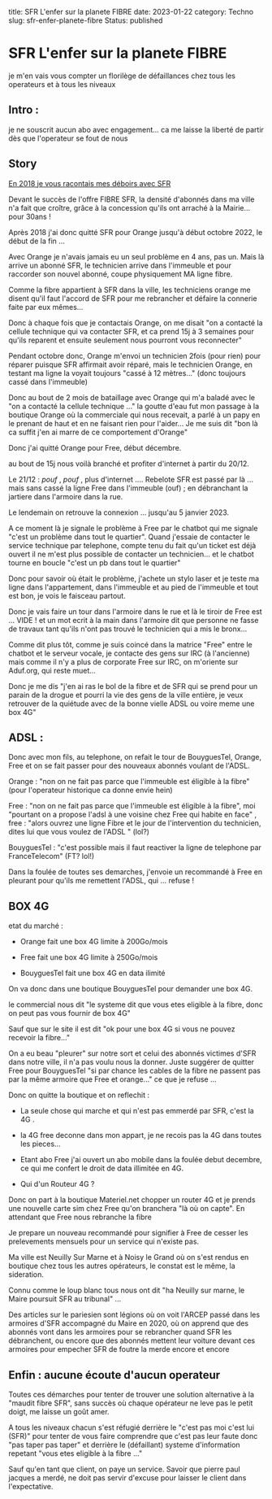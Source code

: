 title: SFR  L'enfer sur la planete FIBRE
date: 2023-01-22
category: Techno
slug: sfr-enfer-planete-fibre
Status: published



# SFR  L'enfer sur la planete FIBRE



je m'en vais vous compter un florilège de défaillances chez tous les operateurs et à tous les niveaux



## Intro :

je ne souscrit aucun abo avec engagement... ca me laisse la liberté de partir dès que l'operateur se fout de nous



## Story



[En 2018 je vous racontais mes déboirs avec SFR](https://foxmask.org/post/2018/03/20/sfr-8-mois-calvaire/)

Devant le succès de l'offre FIBRE SFR, la densité d'abonnés dans ma ville n'a fait que croître, grâce à la concession qu'ils ont arraché à la Mairie... pour 30ans !

Après 2018 j'ai donc quitté SFR pour Orange jusqu'à début octobre 2022, le début de la fin ...

Avec Orange je n'avais jamais eu un seul problème en 4 ans, pas un. Mais là arrive un abonné SFR, le technicien arrive dans l'immeuble et pour raccorder son nouvel abonné, coupe physiquement MA ligne fibre.



Comme la fibre appartient à SFR dans la ville, les techniciens orange me disent qu'il faut l'accord de SFR pour me rebrancher et défaire la connerie faite par eux mêmes...



Donc à chaque fois que je contactais Orange, on me disait "on a contacté la cellule technique qui va contacter SFR, et ca prend 15j à 3 semaines pour qu'ils reparent et ensuite seulement nous pourront vous reconnecter"

Pendant octobre donc, Orange m'envoi un technicien 2fois (pour rien) pour réparer puisque SFR affirmait avoir réparé, mais le technicien Orange, en testant ma ligne la voyait toujours "cassé à 12 mètres..." (donc toujours cassé dans l'immeuble)

Donc au bout de 2 mois de bataillage avec Orange qui m'a baladé avec le "on a contacté la cellule technique ..." la goutte d'eau fut mon passage à la boutique Orange où la commerciale qui nous recevait, a parlé à un papy en le prenant de haut et en ne faisant rien pour l'aider... Je me suis dit "bon là ca suffit j'en ai marre de ce comportement d'Orange"

Donc j'ai quitté Orange pour Free, début décembre.

au bout de 15j nous voilà branché et profiter d'internet à partir du 20/12.

Le 21/12 : *pouf* , *pouf* , plus d'internet .... Rebelote SFR est passé par là ... mais sans cassé la ligne Free dans l'immeuble (ouf) ; en débranchant la jartiere dans l'armoire dans la rue.

Le lendemain on retrouve la connexion ... jusqu'au 5 janvier 2023.

A ce moment là je signale le problème à Free par le chatbot qui me signale "c'est un problème dans tout le quartier".  Quand j'essaie de contacter le service technique par telephone, compte tenu du fait qu'un ticket est déjà ouvert il ne m'est plus possible de contacter un technicien... et le chatbot tourne en boucle "c'est un pb dans tout le quartier"

Donc pour savoir où était le problème, j'achete un stylo laser et je teste ma ligne dans l'appartement, dans l'immeuble et au pied de l'immeuble et tout est bon, je vois le faisceau partout.

Donc je vais faire un tour dans l'armoire dans le rue et là le tiroir de Free est ... VIDE ! et un mot ecrit à la main dans l'armoire dit que personne ne fasse de travaux tant qu'ils n'ont pas trouvé le technicien qui a mis le bronx... 

Comme dit plus tôt, comme je suis coincé dans la matrice "Free" entre le chatbot et le serveur vocale, je contacte des gens sur IRC (à l'ancienne) mais comme il n'y a plus de corporate Free sur IRC, on m'oriente sur Aduf.org, qui reste muet... 

Donc je me dis "j'en ai ras le bol de la fibre et de SFR qui se prend pour un parain de la drogue et pourri la vie des gens de la ville entière, je veux retrouver de la quiétude avec de la bonne vielle ADSL ou voire meme une box 4G" 

## ADSL :

Donc avec mon fils, au telephone, on refait le tour de BouyguesTel, Orange, Free et on se fait passer pour des nouveaux abonnés voulant de l'ADSL.

Orange : "non on ne fait pas parce que l'immeuble est éligible à la fibre" (pour l'operateur historique ca donne envie hein)

Free : "non on ne fait pas parce que l'immeuble est éligible à la fibre", moi "pourtant on a propose l'adsl à une voisine chez Free qui habite en face" , free :  "alors ouvrez une ligne Fibre et le jour de l'intervention du technicien, dites lui que vous voulez de l'ADSL " (lol?)

BouyguesTel : "c'est possible mais il faut reactiver la ligne de telephone par FranceTelecom" (FT? lol!)



Dans la foulée de toutes ses demarches, j'envoie un recommandé à Free en pleurant pour qu'ils me remettent l'ADSL, qui ... refuse !



## BOX 4G

etat du marché :

* Orange fait une box 4G limite à 200Go/mois

* Free fait une box 4G limite à 250Go/mois

* BouyguesTel fait une box 4G en data ilimité

On va donc dans une boutique BouyguesTel pour demander une box 4G.

le commercial nous dit "le systeme dit que vous etes eligible à la fibre, donc on peut pas vous fournir de box 4G"

Sauf que sur le site il est dit "ok pour une box 4G si vous ne pouvez recevoir la fibre..."

On a eu beau "pleurer" sur notre sort et celui des abonnés victimes d'SFR dans notre ville, il n'a pas voulu nous la donner. Juste suggérer de quitter Free pour BouyguesTel "si par chance les cables de la fibre ne passent pas par la même armoire que Free et orange..." ce que je refuse ...

Donc on quitte la boutique et on reflechit :

* La seule chose qui marche et qui n'est pas emmerdé par SFR, c'est la 4G .
* la 4G free deconne dans mon appart, je ne recois pas la 4G dans toutes les pieces...

* Etant abo Free j'ai ouvert un abo mobile dans la foulée debut decembre, ce qui me confert le droit de data illimitée en 4G. 
* Qui d'un Routeur 4G ?

Donc on part à la boutique Materiel.net chopper un router 4G et je prends une nouvelle carte sim chez Free qu'on branchera "là où on capte". En attendant que Free nous rebranche la fibre



Je prepare un nouveau recommandé pour signifier à Free de cesser les prelevements mensuels pour un service qui n'existe pas.



Ma ville est Neuilly Sur Marne et à Noisy le Grand où on s'est rendus en boutique chez tous les autres opérateurs, le constat est le même, la sideration. 

Connu comme le loup blanc tous nous ont dit "ha Neuilly sur marne, le Maire poursuit SFR au tribunal" ... 

Des articles sur le pariesien sont légions où on voit l'ARCEP passé dans les armoires d'SFR accompagné du Maire en 2020, où on apprend que des abonnés vont dans les armoires pour se rebrancher quand SFR les débranchent, ou encore que des abonnés mettent leur voiture devant ces armoires pour empecher SFR de foutre la merde encore et encore



## Enfin : aucune écoute d'aucun operateur

Toutes ces démarches pour tenter de trouver une solution alternative à la "maudit fibre SFR", sans succès où chaque opérateur ne leve pas le petit doigt, me laisse un goût amer.

A tous les niveaux chacun s'est réfugié derrière le "c'est pas moi c'est lui (SFR)" pour tenter de vous faire comprendre que c'est pas leur faute donc "pas taper pas taper" et derrière le (défaillant) systeme d'information repetant "vous etes eligible à la fibre ..." 

Sauf qu'en tant que client, on paye un service. Savoir que pierre paul jacques a merdé, ne doit pas servir d'excuse pour laisser le client dans l'expectative.

